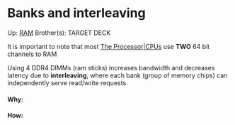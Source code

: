 # Banks and interleaving

Up: [RAM](ram)
Brother(s):
TARGET DECK


It is important to note that most [The Processor|CPUs](the_processor|cpus) use **TWO** 64 bit channels to RAM

Using 4 DDR4 DIMMs (ram sticks) increases bandwidth and decreases latency due to **interleaving**, where each bank (group of memory chips) can independently serve read/write requests.


































#### Why:
#### How:










